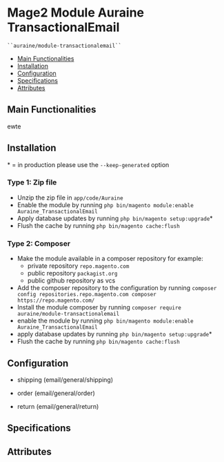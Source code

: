 # Mage2 Module Auraine TransactionalEmail

    ``auraine/module-transactionalemail``

 - [Main Functionalities](#markdown-header-main-functionalities)
 - [Installation](#markdown-header-installation)
 - [Configuration](#markdown-header-configuration)
 - [Specifications](#markdown-header-specifications)
 - [Attributes](#markdown-header-attributes)


## Main Functionalities
ewte

## Installation
\* = in production please use the `--keep-generated` option

### Type 1: Zip file

 - Unzip the zip file in `app/code/Auraine`
 - Enable the module by running `php bin/magento module:enable Auraine_TransactionalEmail`
 - Apply database updates by running `php bin/magento setup:upgrade`\*
 - Flush the cache by running `php bin/magento cache:flush`

### Type 2: Composer

 - Make the module available in a composer repository for example:
    - private repository `repo.magento.com`
    - public repository `packagist.org`
    - public github repository as vcs
 - Add the composer repository to the configuration by running `composer config repositories.repo.magento.com composer https://repo.magento.com/`
 - Install the module composer by running `composer require auraine/module-transactionalemail`
 - enable the module by running `php bin/magento module:enable Auraine_TransactionalEmail`
 - apply database updates by running `php bin/magento setup:upgrade`\*
 - Flush the cache by running `php bin/magento cache:flush`


## Configuration

 - shipping (email/general/shipping)

 - order (email/general/order)

 - return (email/general/return)


## Specifications




## Attributes



